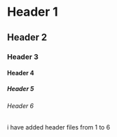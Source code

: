 # Header 1
## Header 2
### Header 3
#### Header 4
##### Header 5
###### Header 6
i have added header files from 1 to 6
